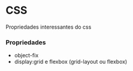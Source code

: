 # CSS
Propriedades interessantes do css


### Propriedades
- object-fix 
- display:grid e flexbox (grid-layout ou flexbox)

